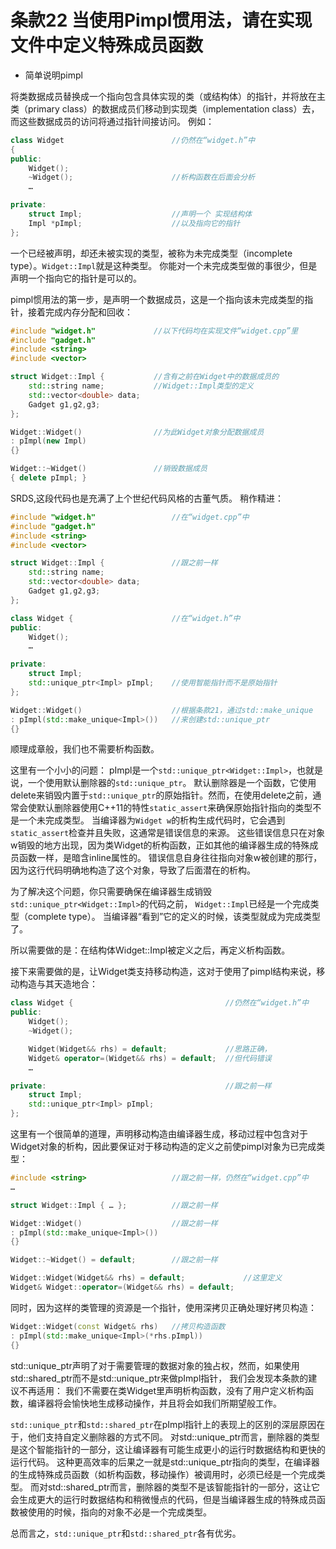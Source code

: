 # 条款22 当使用Pimpl惯用法，请在实现文件中定义特殊成员函数

* 简单说明pimpl

将类数据成员替换成一个指向包含具体实现的类（或结构体）的指针，并将放在主类（primary class）的数据成员们移动到实现类（implementation class）去，而这些数据成员的访问将通过指针间接访问。
例如：

```cpp
class Widget                        //仍然在“widget.h”中
{
public:
    Widget();
    ~Widget();                      //析构函数在后面会分析
    …

private:
    struct Impl;                    //声明一个 实现结构体
    Impl *pImpl;                    //以及指向它的指针
};
```

一个已经被声明，却还未被实现的类型，被称为未完成类型（incomplete type）。`Widget::Impl`就是这种类型。 你能对一个未完成类型做的事很少，但是声明一个指向它的指针是可以的。

pimpl惯用法的第一步，是声明一个数据成员，这是一个指向该未完成类型的指针，接着完成内存分配和回收：

```cpp
#include "widget.h"             //以下代码均在实现文件“widget.cpp”里
#include "gadget.h"
#include <string>
#include <vector>

struct Widget::Impl {           //含有之前在Widget中的数据成员的
    std::string name;           //Widget::Impl类型的定义
    std::vector<double> data;
    Gadget g1,g2,g3;
};

Widget::Widget()                //为此Widget对象分配数据成员
: pImpl(new Impl)
{}

Widget::~Widget()               //销毁数据成员
{ delete pImpl; }
```

SRDS,这段代码也是充满了上个世纪代码风格的古董气质。
稍作精进：

```cpp
#include "widget.h"                 //在“widget.cpp”中
#include "gadget.h"
#include <string>
#include <vector>

struct Widget::Impl {               //跟之前一样
    std::string name;
    std::vector<double> data;
    Gadget g1,g2,g3;
};

class Widget {                      //在“widget.h”中
public:
    Widget();
    …

private:
    struct Impl;
    std::unique_ptr<Impl> pImpl;    //使用智能指针而不是原始指针
};

Widget::Widget()                    //根据条款21，通过std::make_unique
: pImpl(std::make_unique<Impl>())   //来创建std::unique_ptr
{}
```

顺理成章般，我们也不需要析构函数。

这里有一个小小的问题：
pImpl是一个`std::unique_ptr<Widget::Impl>`，也就是说，一个使用默认删除器的`std::unique_ptr`。 默认删除器是一个函数，它使用delete来销毁内置于`std::unique_ptr`的原始指针。然而，在使用delete之前，通常会使默认删除器使用C++11的特性`static_assert`来确保原始指针指向的类型不是一个未完成类型。 当编译器为`Widget w`的析构生成代码时，它会遇到`static_assert`检查并且失败，这通常是错误信息的来源。 这些错误信息只在对象w销毁的地方出现，因为类Widget的析构函数，正如其他的编译器生成的特殊成员函数一样，是暗含inline属性的。 错误信息自身往往指向对象w被创建的那行，因为这行代码明确地构造了这个对象，导致了后面潜在的析构。

为了解决这个问题，你只需要确保在编译器生成销毁`std::unique_ptr<Widget::Impl>`的代码之前， `Widget::Impl`已经是一个完成类型（complete type）。 当编译器“看到”它的定义的时候，该类型就成为完成类型了。

所以需要做的是：在结构体Widget::Impl被定义之后，再定义析构函数。

接下来需要做的是，让Widget类支持移动构造，这对于使用了pimpl结构来说，移动构造与其天造地合：

```cpp
class Widget {                                  //仍然在“widget.h”中
public:
    Widget();
    ~Widget();

    Widget(Widget&& rhs) = default;             //思路正确，
    Widget& operator=(Widget&& rhs) = default;  //但代码错误
    …

private:                                        //跟之前一样
    struct Impl;
    std::unique_ptr<Impl> pImpl;
};
```

这里有一个很简单的道理，声明移动构造由编译器生成，移动过程中包含对于Widget对象的析构，因此要保证对于移动构造的定义之前使pimpl对象为已完成类型：

```cpp
#include <string>                   //跟之前一样，仍然在“widget.cpp”中
…

struct Widget::Impl { … };          //跟之前一样

Widget::Widget()                    //跟之前一样
: pImpl(std::make_unique<Impl>())
{}

Widget::~Widget() = default;        //跟之前一样

Widget::Widget(Widget&& rhs) = default;             //这里定义
Widget& Widget::operator=(Widget&& rhs) = default;
```

同时，因为这样的类管理的资源是一个指针，使用深拷贝正确处理好拷贝构造：

```cpp
Widget::Widget(const Widget& rhs)   //拷贝构造函数
: pImpl(std::make_unique<Impl>(*rhs.pImpl))
{}
```

std::unique_ptr声明了对于需要管理的数据对象的独占权，然而，如果使用std::shared_ptr而不是std::unique_ptr来做pImpl指针， 我们会发现本条款的建议不再适用： 我们不需要在类Widget里声明析构函数，没有了用户定义析构函数，编译器将会愉快地生成移动操作，并且将会如我们所期望般工作。

`std::unique_ptr`和`std::shared_ptr`在pImpl指针上的表现上的区别的深层原因在于，他们支持自定义删除器的方式不同。 对std::unique_ptr而言，删除器的类型是这个智能指针的一部分，这让编译器有可能生成更小的运行时数据结构和更快的运行代码。 这种更高效率的后果之一就是std::unique_ptr指向的类型，在编译器的生成特殊成员函数（如析构函数，移动操作）被调用时，必须已经是一个完成类型。 而对std::shared_ptr而言，删除器的类型不是该智能指针的一部分，这让它会生成更大的运行时数据结构和稍微慢点的代码，但是当编译器生成的特殊成员函数被使用的时候，指向的对象不必是一个完成类型。

总而言之，`std::unique_ptr`和`std::shared_ptr`各有优劣。
